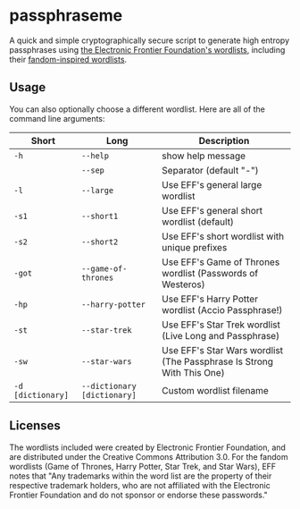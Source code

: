 # passphraseme

A quick and simple cryptographically secure script to generate high entropy passphrases using [the Electronic Frontier Foundation's wordlists](https://www.eff.org/deeplinks/2016/07/new-wordlists-random-passphrases), including their [fandom-inspired wordlists](https://www.eff.org/deeplinks/2018/08/dragon-con-diceware).

## Usage

You can also optionally choose a different wordlist. Here are all of the command line arguments:

| Short             | Long                        | Description                                                           |
|-------------------|-----------------------------|-----------------------------------------------------------------------|
| `-h`              | `--help`                    | show help message                                                     |
|                   | `--sep`                     | Separator (default "-")                                               |
| `-l`              | `--large`                   | Use EFF's general large wordlist                                      |
| `-s1`             | `--short1`                  | Use EFF's general short wordlist (default)                            |
| `-s2`             | `--short2`                  | Use EFF's short wordlist with unique prefixes                         |
| `-got`            | `--game-of-thrones`         | Use EFF's Game of Thrones wordlist (Passwords of Westeros)            |
| `-hp`             | `--harry-potter`            | Use EFF's Harry Potter wordlist (Accio Passphrase!)                   |
| `-st`             | `--star-trek`               | Use EFF's Star Trek wordlist (Live Long and Passphrase)               |
| `-sw`             | `--star-wars`               | Use EFF's Star Wars wordlist (The Passphrase Is Strong With This One) |
| `-d [dictionary]` | `--dictionary [dictionary]` | Custom wordlist filename                                              |

## Licenses

The wordlists included were created by Electronic Frontier Foundation, and are
distributed under the Creative Commons Attribution 3.0. For the fandom wordlists
(Game of Thrones, Harry Potter, Star Trek, and Star Wars), EFF notes that "Any
trademarks within the word list are the property of their respective trademark
holders, who are not affiliated with the Electronic Frontier Foundation and do
not sponsor or endorse these passwords."
